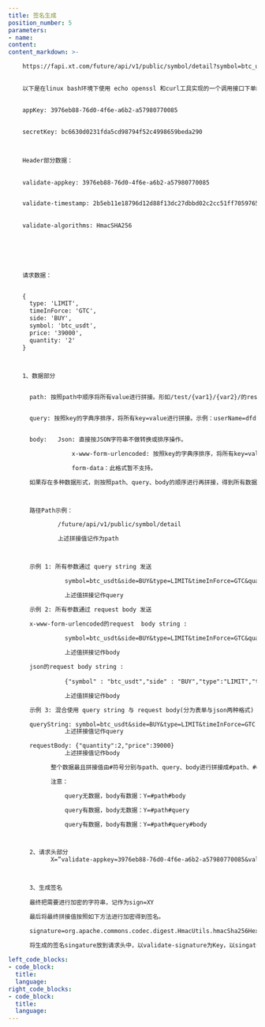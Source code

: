 ```yaml
---
title: 签名生成
position_number: 5
parameters:
- name:
content:
content_markdown: >-

    https://fapi.xt.com/future/api/v1/public/symbol/detail?symbol=btc_usdt的示例
    
    
    以下是在linux bash环境下使用 echo openssl 和curl工具实现的一个调用接口下单的示例 appkey、secret仅供示范：
    
    
    appKey: 3976eb88-76d0-4f6e-a6b2-a57980770085
    

    secretKey: bc6630d0231fda5cd98794f52c4998659beda290
    


    Header部分数据：
    
    
    validate-appkey: 3976eb88-76d0-4f6e-a6b2-a57980770085


    validate-timestamp: 2b5eb11e18796d12d88f13dc27dbbd02c2cc51ff7059765ed9821957d82bb4d9
    
    
    validate-algorithms: HmacSHA256
    
    




    请求数据：


    {
      type: 'LIMIT',
      timeInForce: 'GTC',
      side: 'BUY',
      symbol: 'btc_usdt',
      price: '39000',
      quantity: '2'
    }



    1、数据部分

    
      path: 按照path中顺序将所有value进行拼接。形如/test/{var1}/{var2}/的restful路径将按填入的实际参数后路径拼接，示例：/sign/test/bb/aa


      query: 按照key的字典序排序，将所有key=value进行拼接。示例：userName=dfdfdf&password=ggg


      body:   Json: 直接按JSON字符串不做转换或排序操作。

                  x-www-form-urlencoded: 按照key的字典序排序，将所有key=value进行拼接，示例:userName=dfdfdf&password=ggg　

                  form-data：此格式暂不支持。

      如果存在多种数据形式，则按照path、query、body的顺序进行再拼接，得到所有数据的拼接值。



      路径Path示例：

              /future/api/v1/public/symbol/detail

              上述拼接值记作为path



      示例 1: 所有参数通过 query string 发送 

                symbol=btc_usdt&side=BUY&type=LIMIT&timeInForce=GTC&quantity=1&price=0.1

                上述值拼接记作query

      示例 2: 所有参数通过 request body 发送

      x-www-form-urlencoded的request  body string :
      
                symbol=btc_usdt&side=BUY&type=LIMIT&timeInForce=GTC&quantity=1&price=0.1

                上述值拼接记作body

      json的request body string :
      
                {"symbol" : "btc_usdt","side" : "BUY","type":"LIMIT","timeInForce":"GTC","quantity":2,"price":39000}

                上述值拼接记作body

      示例 3: 混合使用 query string 与 request body(分为表单与json两种格式)

      queryString: symbol=btc_usdt&side=BUY&type=LIMIT&timeInForce=GTC
                上述拼接值记作query

      requestBody: {"quantity":2,"price":39000}
                上述拼接值记作body

            整个数据最且拼接值由#符号分别与path、query、body进行拼接成#path、#query、#body，最终拼接值记作为Y=#path#query#body。

            注意：

                query无数据，body有数据：Y=#path#body

                query有数据，body无数据：Y=#path#query

                query有数据，body有数据：Y=#path#query#body



      2、请求头部分
            X=”validate-appkey=3976eb88-76d0-4f6e-a6b2-a57980770085&validate-timestamp=1641446237201”



      3、生成签名
      
      最终把需要进行加密的字符串，记作为sign=XY

      最后将最终拼接值按照如下方法进行加密得到签名。

      signature=org.apache.commons.codec.digest.HmacUtils.hmacSha256Hex(secretkey, sign);

      将生成的签名singature放到请求头中，以validate-signature为Key，以singature为值。
      
left_code_blocks:
- code_block:
  title:
  language:
right_code_blocks:
- code_block:
  title:
  language:
---
```

